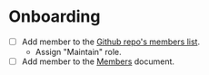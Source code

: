 # Onboarding

 - [ ] Add member to the [Github repo's members list](https://github.com/fullstaq-labs/fullstaq-ruby-server-edition/settings/access).
    - Assign "Maintain" role.
 - [ ] Add member to the [Members](members.md) document.
